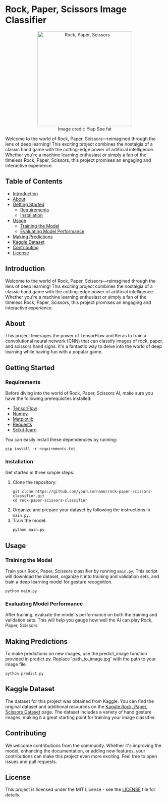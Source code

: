 # Rock, Paper, Scissors Image Classifier


<p align="center">
  <span>
   <img src="https://www.science.org/do/10.1126/science.aac4663/abs/sn-rockpaper.jpg" alt="Rock, Paper, Scissors" height="300">
    <br>
  Image credit: Yiap See fat
  </span>
</p>

Welcome to the world of Rock, Paper, Scissors—reimagined through the lens of deep learning! This exciting project combines the nostalgia of a classic hand game with the cutting-edge power of artificial intelligence. Whether you're a machine learning enthusiast or simply a fan of the timeless Rock, Paper, Scissors, this project promises an engaging and interactive experience.

## Table of Contents

- [Introduction](#introduction)
- [About](#about)
- [Getting Started](#getting-started)
  - [Requirements](#requirements)
  - [Installation](#installation)
- [Usage](#usage)
  - [Training the Model](#training-the-model)
  - [Evaluating Model Performance](#evaluating-model-performance)
- [Making Predictions](#making-predictions)
- [Kaggle Dataset](#kaggle-dataset)
- [Contributing](#contributing)
- [License](#license)


## Introduction
Welcome to the world of Rock, Paper, Scissors—reimagined through the lens of deep learning! This exciting project combines the nostalgia of a classic hand game with the cutting-edge power of artificial intelligence. Whether you're a machine learning enthusiast or simply a fan of the timeless Rock, Paper, Scissors, this project promises an engaging and interactive experience.

## About
This project leverages the power of TensorFlow and Keras to train a convolutional neural network (CNN) that can classify images of rock, paper, and scissors hand signs. It's a fantastic way to delve into the world of deep learning while having fun with a popular game.

## Getting Started
### Requirements
Before diving into the world of Rock, Paper, Scissors AI, make sure you have the following prerequisites installed:

- [TensorFlow](https://www.tensorflow.org/)
- [Numpy](https://numpy.org/)
- [Matplotlib](https://matplotlib.org/)
- [Requests](https://pypi.org/project/requests/)
- [Scikit-learn](https://scikit-learn.org/stable/)

You can easily install these dependencies by running:

```shell
pip install -r requirements.txt
```

### Installation
Get started in three simple steps:
1. Clone the repository:
   ```shell
   git clone https://github.com/yourusername/rock-paper-scissors-classifier.git
   cd rock-paper-scissors-classifier
   ```
2. Organize and prepare your dataset by following the instructions in `main.py`.
3. Train the model:
   ```python
   python main.py
   ```

## Usage
### Training the Model
Train your Rock, Paper, Scissors classifier by running `main.py`. This script will download the dataset, organize it into training and validation sets, and train a deep learning model for gesture recognition.
```shell
python main.py
```
### Evaluating Model Performance
After training, evaluate the model's performance on both the training and validation sets. This will help you gauge how well the AI can play Rock, Paper, Scissors.

## Making Predictions
To make predictions on new images, use the predict_image function provided in predict.py. Replace 'path_to_image.jpg' with the path to your image file.
```shell
python predict.py
```

## Kaggle Dataset
The dataset for this project was obtained from Kaggle. You can find the original dataset and additional resources on the [Kaggle Rock, Paper, Scissors Dataset](https://www.kaggle.com/drgfreeman/rockpaperscissors) page. The dataset includes a variety of hand gesture images, making it a great starting point for training your image classifier.

## Contributing
We welcome contributions from the community. Whether it's improving the model, enhancing the documentation, or adding new features, your contributions can make this project even more exciting. Feel free to open issues and pull requests.

## License
This project is licensed under the MIT License - see the [LICENSE](https://github.com/rzqllh/RPS-Detection_WINDOWS/blob/main/LICENSE) file for details.
